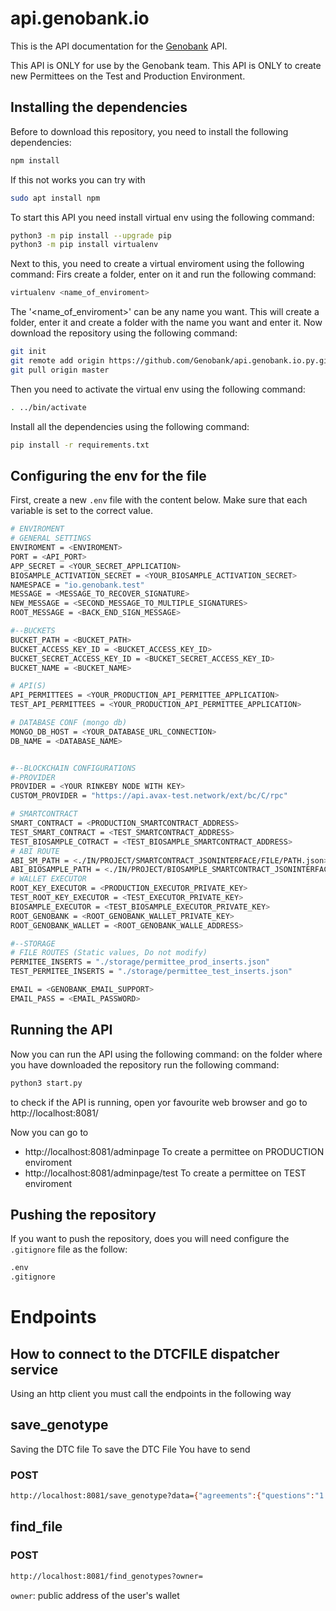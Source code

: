 # api.genobank.io

This is the API documentation for the [Genobank](https://genobank.io) API.

This API is ONLY for use by the Genobank team.
This API is ONLY to create new Permittees on the Test and Production Environment.

## Installing the dependencies
Before to download this repository, you need to install the following dependencies:
```sh
npm install
```
If this not works you can try with
```sh
sudo apt install npm
```
To start this API you need install virtual env using the following command:
```sh
python3 -m pip install --upgrade pip
python3 -m pip install virtualenv
```

Next to this, you need to create a virtual enviroment using the following command:
Firs create a folder, enter on it and run the following command:

```sh
virtualenv <name_of_enviroment>
```

The '<name_of_enviroment>' can be any name you want.
This will create a folder, enter it and create a folder with the name you want and enter it.
Now download the repository using the following command:

```sh
git init
git remote add origin https://github.com/Genobank/api.genobank.io.py.git
git pull origin master
```


Then you need to activate the virtual env using the following command:

```sh
. ../bin/activate
```

Install all the dependencies using the following command:
```sh
pip install -r requirements.txt
```
## Configuring the env for the file
First, create a new `.env` file with the content below. Make sure that each variable is set to the correct value.
```sh
# ENVIROMENT
# GENERAL SETTINGS
ENVIROMENT = <ENVIROMENT>
PORT = <API_PORT>
APP_SECRET = <YOUR_SECRET_APPLICATION>
BIOSAMPLE_ACTIVATION_SECRET = <YOUR_BIOSAMPLE_ACTIVATION_SECRET>
NAMESPACE = "io.genobank.test"
MESSAGE = <MESSAGE_TO_RECOVER_SIGNATURE>
NEW_MESSAGE = <SECOND_MESSAGE_TO_MULTIPLE_SIGNATURES>
ROOT_MESSAGE = <BACK_END_SIGN_MESSAGE>

#--BUCKETS
BUCKET_PATH = <BUCKET_PATH>
BUCKET_ACCESS_KEY_ID = <BUCKET_ACCESS_KEY_ID>
BUCKET_SECRET_ACCESS_KEY_ID = <BUCKET_SECRET_ACCESS_KEY_ID>
BUCKET_NAME = <BUCKET_NAME>

# API(S)
API_PERMITTEES = <YOUR_PRODUCTION_API_PERMITTEE_APPLICATION>
TEST_API_PERMITTEES = <YOUR_PRODUCTION_API_PERMITTEE_APPLICATION>

# DATABASE CONF (mongo db)
MONGO_DB_HOST = <YOUR_DATABASE_URL_CONNECTION>
DB_NAME = <DATABASE_NAME>


#--BLOCKCHAIN CONFIGURATIONS
#-PROVIDER
PROVIDER = <YOUR RINKEBY NODE WITH KEY>
CUSTOM_PROVIDER = "https://api.avax-test.network/ext/bc/C/rpc"

# SMARTCONTRACT
SMART_CONTRACT = <PRODUCTION_SMARTCONTRACT_ADDRESS>
TEST_SMART_CONTRACT = <TEST_SMARTCONTRACT_ADDRESS>
TEST_BIOSAMPLE_COTRACT = <TEST_BIOSAMPLE_SMARTCONTRACT_ADDRESS>
# ABI ROUTE
ABI_SM_PATH = <./IN/PROJECT/SMARTCONTRACT_JSONINTERFACE/FILE/PATH.json>
ABI_BIOSAMPLE_PATH = <./IN/PROJECT/BIOSAMPLE_SMARTCONTRACT_JSONINTERFACE/FILE/PATH.json>
# WALLET EXECUTOR
ROOT_KEY_EXECUTOR = <PRODUCTION_EXECUTOR_PRIVATE_KEY>
TEST_ROOT_KEY_EXECUTOR = <TEST_EXECUTOR_PRIVATE_KEY>
BIOSAMPLE_EXECUTOR = <TEST_BIOSAMPLE_EXECUTOR_PRIVATE_KEY>
ROOT_GENOBANK = <ROOT_GENOBANK_WALLET_PRIVATE_KEY>
ROOT_GENOBANK_WALLET = <ROOT_GENOBANK_WALLE_ADDRESS>

#--STORAGE
# FILE ROUTES (Static values, Do not modify)
PERMITEE_INSERTS = "./storage/permittee_prod_inserts.json"
TEST_PERMITEE_INSERTS = "./storage/permittee_test_inserts.json"

EMAIL = <GENOBANK_EMAIL_SUPPORT>
EMAIL_PASS = <EMAIL_PASSWORD>
```

## Running the API
Now you can run the API using the following command:
on the folder where you have downloaded the repository run the following command:
```sh
python3 start.py
```
to check if the API is running, open yor favourite web browser and go to http://localhost:8081/

Now you can go to 
* http://localhost:8081/adminpage  To create a permittee on PRODUCTION enviroment
* http://localhost:8081/adminpage/test  To create a permittee on TEST enviroment

## Pushing the repository
If you want to push the repository, does you will need configure the `.gitignore` file as the follow:

```sh
.env
.gitignore
```


# Endpoints
## How to connect to the DTCFILE dispatcher service
Using an http client you must call the endpoints in the following way

 
## save_genotype
Saving the DTC file
To save the DTC File You have to send
### POST
```sh
http://localhost:8081/save_genotype?data={"agreements":{"questions":"1. I have been offered the opportunity to ask questions about SOMOS ANCESTRIA, including about the benefits, risks and limitations of using SOMOS ANCESTRIA.","document":"2. I have read and understood this document in its entirety and realize I may retain a copy for my records","read":"3. I have read and understood SOMOS ANCESTRIA’s Privacy Policy and Terms of Use .","permission":"4. I confirm that I'm the owner or the lawful custodian of this Raw Dataset.","providing":"5. I consent to SOMOS ANCESTRIA analyzing my Raw Data and providing an analysis of my Traits based on SOMOS ANCESTRIA current knowledge and research.","results":"6. I will discuss the results with my healthcare provider/genetic counselor if I have any medical or health-related questions or concerns.","analysis":"7. I consent to SOMOS ANCESTRIA’ ongoing analysis and use of my Raw Data as described herein.","contacted":"8. I consent to being contacted by or on behalf of SOMOS ANCESTRIA about research studies for which I may be eligible. I understand I am under no obligation to participate in any research studies about which I am contacted."},"labAddress":"0xD85D1F5Fd5af08cdE8b99Eff4921573503921266","permittee":"0xD85D1F5Fd5af08cdE8b99Eff4921573503921266","serial":150,"signature":"0x8245b0134972f2cc6befca49a17415818f46756c5d3b7a491faa0526379b5a981048075abd662f82ba8c97d8f0dc01f10665425b1287a8d8632ddd9a2f4479ac1c","updatePermission":{},"genetic_test":"23andme","extension":"txt","userAddress":"0xC3a76b4c6A1fA08c50185B3A3dEe1f17517cc8fd","filesigned":"0x147da335a6090bcce7aadba77acd75f0e900d8a567942cd28aaf63941c24ad2f1599a2457d1d100207563b703cb5f2eb980f4af0b334d90cf657958c2a5890ea1b","filesize":44645011}
```
## find_file
### POST
```sh
http://localhost:8081/find_genotypes?owner=

```
`owner`: public address of the user's wallet